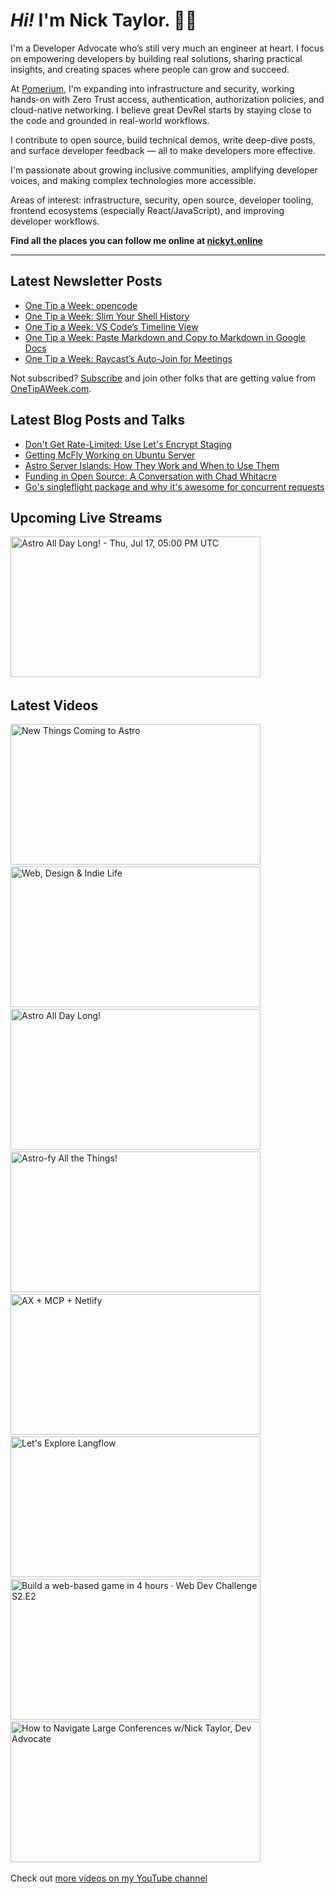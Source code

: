 # <em>Hi!</em> I'm Nick Taylor. 👋🏻

I'm a Developer Advocate who’s still very much an engineer at heart. I focus on empowering developers by building real solutions, sharing practical insights, and creating spaces where people can grow and succeed.

At [Pomerium](https://pomerium.com), I'm expanding into infrastructure and security, working hands-on with Zero Trust access, authentication, authorization policies, and cloud-native networking. I believe great DevRel starts by staying close to the code and grounded in real-world workflows.

I contribute to open source, build technical demos, write deep-dive posts, and surface developer feedback — all to make developers more effective.

I'm passionate about growing inclusive communities, amplifying developer voices, and making complex technologies more accessible.

Areas of interest: infrastructure, security, open source, developer tooling, frontend ecosystems (especially React/JavaScript), and improving developer workflows.

**Find all the places you can follow me online at [nickyt.online](https://nickyt.online)**

---

## Latest Newsletter Posts

<!-- NEWSLETTER-POST-LIST:START -->
- [One Tip a Week: opencode](https://one-tip-a-week.beehiiv.com/p/one-tip-a-week-opencode)
- [One Tip a Week: Slim Your Shell History](https://one-tip-a-week.beehiiv.com/p/one-tip-a-week-slim-your-shell-history-c203)
- [One Tip a Week: VS Code’s Timeline View](https://one-tip-a-week.beehiiv.com/p/one-tip-a-week-vs-code-s-timeline-view)
- [One Tip a Week: Paste Markdown and Copy to Markdown in Google Docs](https://one-tip-a-week.beehiiv.com/p/one-tip-a-week-paste-markdown-and-copy-to-markdown-in-google-docs)
- [One Tip a Week: Raycast’s Auto-Join for Meetings](https://one-tip-a-week.beehiiv.com/p/one-tip-a-week-raycast-s-auto-join-for-meetings)
<!-- NEWSLETTER-POST-LIST:END -->

Not subscribed? [Subscribe](https://onetipaweek.com) and join other folks that are getting value from [OneTipAWeek.com](https://onetipaweek.com).

## Latest Blog Posts and Talks

<!-- BLOG-POST-LIST:START -->
- [Don&#39;t Get Rate-Limited: Use Let&#39;s Encrypt Staging](https://www.nickyt.co/blog/dont-get-rate-limited-use-lets-encrypt-staging-4kk2/)
- [Getting McFly Working on Ubuntu Server](https://www.nickyt.co/blog/getting-mcfly-working-on-ubuntu-server-without-losing-your-mind-2k5e/)
- [Astro Server Islands: How They Work and When to Use Them](https://www.nickyt.co/blog/set-sail-for-server-islands-how-they-work-and-when-to-use-them-1p76/)
- [Funding in Open Source: A Conversation with Chad Whitacre](https://www.nickyt.co/blog/funding-in-open-source-a-conversation-with-chad-whitacre-4264/)
- [Go&#39;s singleflight package and why it&#39;s awesome for concurrent requests](https://www.nickyt.co/blog/gos-singleflight-package-and-why-its-awesome-for-concurrent-requests-4122/)
<!-- BLOG-POST-LIST:END -->

## Upcoming Live Streams

<!-- STREAM-SCHEDULE:START --><aside><a href="https://cfe.dev/talkshows/2full2stack-july2025/" title="Astro All Day Long! - Thu, Jul 17, 05:00 PM UTC"><img src="https://cfe.dev/img/banners/2full2stack-071725.png" alt="Astro All Day Long! - Thu, Jul 17, 05:00 PM UTC" width="400" height="225" loading="lazy" /></a>&nbsp;&nbsp;</aside><!-- STREAM-SCHEDULE:END -->

## Latest Videos

<!-- VIDEO-LIST:START --><aside><a href="https://www.youtube.com/watch?v=Ky_Bpu7d5z8" title="New Things Coming to Astro"><img src="https://img.youtube.com/vi/Ky_Bpu7d5z8/maxresdefault.jpg" alt="New Things Coming to Astro" width="400" height="225" loading="lazy" /></a>&nbsp;&nbsp;<a href="https://www.youtube.com/watch?v=ShUASIwjvcw" title="Web, Design & Indie Life"><img src="https://img.youtube.com/vi/ShUASIwjvcw/maxresdefault.jpg" alt="Web, Design & Indie Life" width="400" height="225" loading="lazy" /></a>&nbsp;&nbsp;<a href="https://www.youtube.com/watch?v=xLY1KkUpS4w" title="Astro All Day Long!"><img src="https://img.youtube.com/vi/xLY1KkUpS4w/maxresdefault.jpg" alt="Astro All Day Long!" width="400" height="225" loading="lazy" /></a>&nbsp;&nbsp;<a href="https://www.youtube.com/watch?v=18zveZHS_zY" title="Astro-fy All the Things!"><img src="https://img.youtube.com/vi/18zveZHS_zY/maxresdefault.jpg" alt="Astro-fy All the Things!" width="400" height="225" loading="lazy" /></a>&nbsp;&nbsp;<a href="https://www.youtube.com/watch?v=cnPKMjnakvs" title="AX + MCP + Netlify"><img src="https://img.youtube.com/vi/cnPKMjnakvs/maxresdefault.jpg" alt="AX + MCP + Netlify" width="400" height="225" loading="lazy" /></a>&nbsp;&nbsp;<a href="https://www.youtube.com/watch?v=sIoc2ZrzNVw" title="Let's Explore Langflow"><img src="https://img.youtube.com/vi/sIoc2ZrzNVw/maxresdefault.jpg" alt="Let's Explore Langflow" width="400" height="225" loading="lazy" /></a>&nbsp;&nbsp;<a href="https://www.youtube.com/watch?v=ftYmXoH0V5I" title="Build a web-based game in 4 hours · Web Dev Challenge S2.E2"><img src="https://img.youtube.com/vi/ftYmXoH0V5I/maxresdefault.jpg" alt="Build a web-based game in 4 hours · Web Dev Challenge S2.E2" width="400" height="225" loading="lazy" /></a>&nbsp;&nbsp;<a href="https://www.youtube.com/watch?v=qs6y5gj-0Is" title="How to Navigate Large Conferences w/Nick Taylor, Dev Advocate"><img src="https://img.youtube.com/vi/qs6y5gj-0Is/maxresdefault.jpg" alt="How to Navigate Large Conferences w/Nick Taylor, Dev Advocate" width="400" height="225" loading="lazy" /></a>&nbsp;&nbsp;</aside><!-- VIDEO-LIST:END -->

Check out [more videos on my YouTube channel](https://www.youtube.com/channel/UCBLlEq0co24VFJIMEHNcPOQ)
